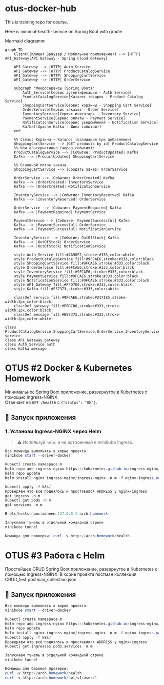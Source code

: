 # otus-docker-hub
This is training repo for course.

Here is minimal-health-service on Spring Boot with gradle

Mermaid diagramm:

```mermaid
graph TD
    Client((Клиент Браузер / Мобильное приложение)) --> |HTTP| API_Gateway[API Gateway - Spring Cloud Gateway]

    API_Gateway --> |HTTP| Auth_Service
    API_Gateway --> |HTTP| ProductCatalogService
    API_Gateway --> |HTTP| ShoppingCartService
    API_Gateway --> |HTTP| OrderService

    subgraph "Микросервисы (Spring Boot)"
        Auth_Service[Сервис аутентификации - Auth Service]
        ProductCatalogService[Каталог товаров - Product Catalog Service]
        ShoppingCartService[Сервис корзины - Shopping Cart Service]
        OrderService[Сервис заказов - Order Service]
        InventoryService[Сервис инвентаря - Inventory Service]
        PaymentService[Сервис оплаты - Payment Service]
        NotificationService[Сервис уведомлений - Notification Service]
        Kafka[(Apache Kafka - Шина событий)]
    end

    %% Связь: Корзина → Каталог (валидация при добавлении)
    ShoppingCartService --> |GET products by id| ProductCatalogService
    %% Или альтернативно (через события):
    ProductCatalogService --> |Событие: ProductUpdated| Kafka
    Kafka --> |ProductUpdated| ShoppingCartService

    %% Основной поток заказа
    ShoppingCartService --> |Создать заказ| OrderService

    OrderService --> |Событие: OrderCreated| Kafka
    Kafka --> |OrderCreated| InventoryService
    Kafka --> |OrderCreated| NotificationService

    InventoryService --> |Событие: InventoryReserved| Kafka
    Kafka --> |InventoryReserved| OrderService

    OrderService --> |Событие: PaymentRequired| Kafka
    Kafka --> |PaymentRequired| PaymentService

    PaymentService --> |Событие: PaymentSuccessful| Kafka
    Kafka --> |PaymentSuccessful| OrderService
    Kafka --> |PaymentSuccessful| NotificationService

    InventoryService --> |Событие: OutOfStock| Kafka
    Kafka --> |OutOfStock| OrderService
    Kafka --> |OutOfStock| NotificationService

    style Auth_Service fill:#4A90E2,stroke:#333,color:white
    style ProductCatalogService fill:#9FCAE6,stroke:#333,color:black
    style ShoppingCartService fill:#9FCAE6,stroke:#333,color:black
    style OrderService fill:#9FCAE6,stroke:#333,color:black
    style InventoryService fill:#9FCAE6,stroke:#333,color:black
    style PaymentService fill:#9FCAE6,stroke:#333,color:black
    style NotificationService fill:#9FCAE6,stroke:#333,color:black
    style API_Gateway fill:#FFD700,stroke:#333,color:black
    style Kafka fill:#E57373,stroke:#333,color:white

    classDef service fill:#9FCAE6,stroke:#2171B5,stroke-width:2px,color:black;
    classDef gateway fill:#FFD700,stroke:#333,stroke-width:2px,color:black;
    classDef message fill:#E57373,stroke:#333,stroke-width:2px,color:white;
```
    class ProductCatalogService,ShoppingCartService,OrderService,InventoryService,PaymentService,NotificationService service
    class API_Gateway gateway
    class Auth_Service auth
    class Kafka message

# OTUS #2 Docker & Kubernetes Homework

Минимальное Spring Boot приложение, развернутое в Kubernetes с помощью Ingress-NGINX.  
Отвечает на `GET /health` с `{"status": "OK"}`.

## 🚀 Запуск приложения

### 1. Установи Ingress-NGINX через Helm

> ⚠️ Используй `helm`, а не встроенный в minikube Ingress.

```powershell
Все команды выполнять в корне проекта!
minikube start --driver=docker

kubectl create namespace m
helm repo add ingress-nginx https://kubernetes.github.io/ingress-nginx/
helm repo update
helm install nginx ingress-nginx/ingress-nginx -n m -f nginx-ingress.yaml

kubectl apply -f k8s/
Проверяем что всё поднялось и проставился ADDRESS у nginx-ingress
get ingress -n m
kubectl get pods -n m
get services -n m

В etc/hosts проставляем 127.0.0.1 arch.homework

Запускаем тунель в отдельной командной строке
minikube tunnel

Команда для проверки: curl -v http://arch.homework/health
```
# OTUS #3 Работа с Helm

Простейшее CRUD Spring Boot приложение, развернутое в Kubernetes с помощью Ingress-NGINX.
В корне проекта постман коллекция CRUD_test.postman_collection.json

## 🚀 Запуск приложения

```powershell
Все команды выполнять в корне проекта!
minikube start --driver=docker

kubectl create namespace m
helm repo add ingress-nginx https://kubernetes.github.io/ingress-nginx/
helm repo update
helm install nginx ingress-nginx/ingress-nginx -n m -f nginx-ingress.yaml
kubectl apply -f k8s/
Проверяем что всё поднялось и проставился ADDRESS у nginx-ingress
kubectl get ingresses,pods,services -n m

Запускаем тунель в отдельной командной строке
minikube tunnel

Команды для базовой проверки: 
curl -v http://arch.homework/health
curl -v http://arch.homework/api/v1/user/1
```
